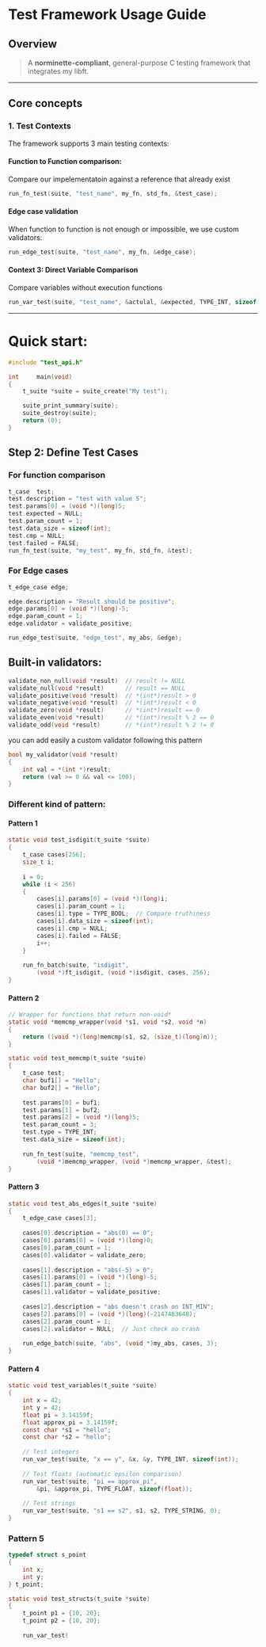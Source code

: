 # Test Framework Usage Guide
## Overview

> A **norminette-compliant**, general-purpose C testing framework that integrates my libft.
---

## Core concepts
### 1. Test Contexts
The framework supports 3 main testing contexts:
#### Function to Function comparison:
Compare our impelementatoin against a reference that already exist

```c
run_fn_test(suite, "test_name", my_fn, std_fn, &test_case);
```
#### Edge case validation
When function to function is not enough or impossible, we use custom validators:
```c
run_edge_test(suite, "test_name", my_fn, &edge_case);
```
#### Context 3: Direct Variable Comparison
Compare variables without execution functions

```c
run_var_test(suite, "test_name", &actulal, &expected, TYPE_INT, sizeof(int))
```

---
# Quick start:
```c
#include "test_api.h"

int     main(void)
{
	t_suite *suite = suite_create("My test");

	suite_print_summary(suite);
	suite_destroy(suite);
	return (0);
}
```

## Step 2: Define Test Cases

### For function comparison
```c
t_case	test;
test.description = "test with value 5";
test.params[0] = (void *)(long)5;
test.expected = NULL;
test.param_count = 1;
test.data_size = sizeof(int);
test.cmp = NULL;
test.failed = FALSE;
run_fn_test(suite, "my_test", my_fn, std_fn, &test);
```

### For Edge cases

```c
t_edge_case edge;

edge.description = "Result should be positive";
edge.params[0] = (void *)(long)-5;
edge.param_count = 1;
edge.validator = validate_positive;

run_edge_test(suite, "edge_test", my_abs, &edge);
```

## Built-in validators:

```c
validate_non_null(void *result)  // result != NULL
validate_null(void *result)      // result == NULL
validate_positive(void *result)  // *(int*)result > 0
validate_negative(void *result)  // *(int*)result < 0
validate_zero(void *result)      // *(int*)result == 0
validate_even(void *result)      // *(int*)result % 2 == 0
validate_odd(void *result)       // *(int*)result % 2 != 0
```

you can add easily a custom validator following this pattern
```c
bool my_validator(void *result)
{
    int val = *(int *)result;
    return (val >= 0 && val <= 100);
}
```

### Different kind of pattern:

#### Pattern 1
```c
static void test_isdigit(t_suite *suite)
{
    t_case cases[256];
    size_t i;
    
    i = 0;
    while (i < 256)
    {
        cases[i].params[0] = (void *)(long)i;
        cases[i].param_count = 1;
        cases[i].type = TYPE_BOOL;  // Compare truthiness
        cases[i].data_size = sizeof(int);
        cases[i].cmp = NULL;
        cases[i].failed = FALSE;
        i++;
    }
    
    run_fn_batch(suite, "isdigit", 
        (void *)ft_isdigit, (void *)isdigit, cases, 256);
}
```

#### Pattern 2
```c
// Wrapper for functions that return non-void*
static void *memcmp_wrapper(void *s1, void *s2, void *n)
{
    return ((void *)(long)memcmp(s1, s2, (size_t)(long)n));
}

static void test_memcmp(t_suite *suite)
{
    t_case test;
    char buf1[] = "Hello";
    char buf2[] = "Hello";
    
    test.params[0] = buf1;
    test.params[1] = buf2;
    test.params[2] = (void *)(long)5;
    test.param_count = 3;
    test.type = TYPE_INT;
    test.data_size = sizeof(int);
    
    run_fn_test(suite, "memcmp_test",
        (void *)memcmp_wrapper, (void *)memcmp_wrapper, &test);
}
```


#### Pattern 3

```c
static void test_abs_edges(t_suite *suite)
{
    t_edge_case cases[3];
    
    cases[0].description = "abs(0) == 0";
    cases[0].params[0] = (void *)(long)0;
    cases[0].param_count = 1;
    cases[0].validator = validate_zero;
    
    cases[1].description = "abs(-5) > 0";
    cases[1].params[0] = (void *)(long)-5;
    cases[1].param_count = 1;
    cases[1].validator = validate_positive;
    
    cases[2].description = "abs doesn't crash on INT_MIN";
    cases[2].params[0] = (void *)(long)(-2147483648);
    cases[2].param_count = 1;
    cases[2].validator = NULL;  // Just check no crash
    
    run_edge_batch(suite, "abs", (void *)my_abs, cases, 3);
}
```

#### Pattern 4

```c
static void test_variables(t_suite *suite)
{
    int x = 42;
    int y = 42;
    float pi = 3.14159f;
    float approx_pi = 3.14159f;
    const char *s1 = "hello";
    const char *s2 = "hello";
    
    // Test integers
    run_var_test(suite, "x == y", &x, &y, TYPE_INT, sizeof(int));
    
    // Test floats (automatic epsilon comparison)
    run_var_test(suite, "pi == approx_pi", 
        &pi, &approx_pi, TYPE_FLOAT, sizeof(float));
    
    // Test strings
    run_var_test(suite, "s1 == s2", s1, s2, TYPE_STRING, 0);
}
```

### Pattern 5

```c
typedef struct s_point
{
    int x;
    int y;
} t_point;

static void test_structs(t_suite *suite)
{
    t_point p1 = {10, 20};
    t_point p2 = {10, 20};
    
    run_var_test(
```